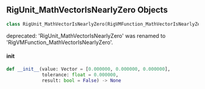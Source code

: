 ## RigUnit_MathVectorIsNearlyZero Objects

```python
class RigUnit_MathVectorIsNearlyZero(RigVMFunction_MathVectorIsNearlyZero)
```

deprecated: 'RigUnit_MathVectorIsNearlyZero' was renamed to 'RigVMFunction_MathVectorIsNearlyZero'.

<a id="unreal.RigUnit_MathVectorIsNearlyZero.__init__"></a>

#### __init__

```python
def __init__(value: Vector = [0.000000, 0.000000, 0.000000],
             tolerance: float = 0.000000,
             result: bool = False) -> None
```

<a id="unreal.RigVMFunction_MathVectorIsNearlyEqual"></a>